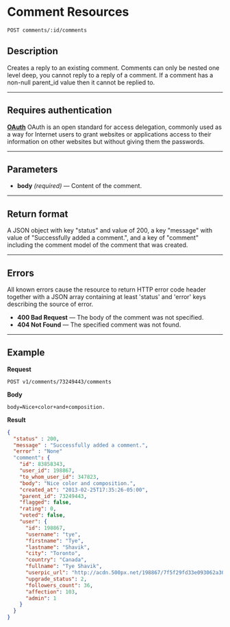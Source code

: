 # Comment Resources

    POST comments/:id/comments

## Description
Creates a reply to an existing comment. Comments can only be nested one level deep, you cannot reply to a reply of a comment. If a comment has a non-null parent_id value then it cannot be replied to.

***

## Requires authentication
**[OAuth][]**
OAuth is an open standard for access delegation, commonly used as a way for Internet users to grant websites or applications access to their information on other websites but without giving them the passwords.

***

## Parameters
- **body** _(required)_ — Content of the comment.

***

## Return format
A JSON object with key "status" and value of 200, a key "message" with value of "Successfully added a comment.", and a key of "comment" including the comment model of the comment that was created.

***

## Errors
All known errors cause the resource to return HTTP error code header together with a JSON array containing at least 'status' and 'error' keys describing the source of error.

- **400 Bad Request** — The body of the comment was not specified.
- **404 Not Found** — The specified comment was not found.

***

## Example
**Request**

    POST v1/comments/73249443/comments

**Body**

    body=Nice+color+and+composition.

**Result**
``` json
{
  "status" : 200,
  "message" : "Successfully added a comment.",
  "error" : "None"
  "comment": {
    "id": 83858343,
    "user_id": 198867,
    "to_whom_user_id": 347823,
    "body": "Nice color and composition.",
    "created_at": "2013-02-25T17:35:26-05:00",
    "parent_id": 73249443,
    "flagged": false,
    "rating": 0,
    "voted": false,
    "user": {
      "id": 198867,
      "username": "tye",
      "firstname": "Tye",
      "lastname": "Shavik",
      "city": "Toronto",
      "country": "Canada",
      "fullname": "Tye Shavik",
      "userpic_url": "http://acdn.500px.net/198867/7f5f29fd33e093062a30e2bf3a9e605c446ba960/1.jpg?29",
      "upgrade_status": 2,
      "followers_count": 36,
      "affection": 103,
      "admin": 1
    }
  }
}
```

[OAuth]: https://github.com/500px/api-documentation/tree/master/authentication
